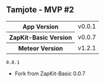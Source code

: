 Tamjote - MVP #2
----------------

<table>
  <tbody>
    <tr>
      <th>App Version</th>
      <td>v0.0.1</td>
    </tr>
    <tr>
      <th>ZapKit-Basic Version</th>
      <td>v0.0.7</td>
    </tr>
    <tr>
      <th>Meteor Version</th>
      <td>v1.2.1</td>
    </tr>
  </tbody>
</table>

`0.0.1`

- Fork from ZapKit-Basic 0.0.7
